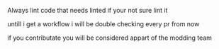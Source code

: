 Always lint code that needs linted if your not sure lint it

untill i get a workflow i will be double checking every pr from now

if you contributate you will be considered appart of the modding team 
